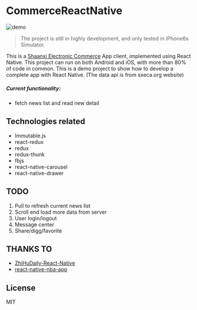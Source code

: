 # CommerceReactNative

![demo](http://sxeca.org/images/reactnative/cc.jpg)

> The project is still in highly development, and only tested in iPhone6s Simulator.

This is a [Shaanxi Electronic Commerce](http://www.sxeca.org) App client, implemented using React Native. This project can run on both Android and iOS, with more than 80% of code in common. This is a demo project to show how to develop a complete app with React Native. (The data api is from sxeca.org website)

##### Current functionality:

  * fetch news list and read new detail

## Technologies related

  * Immutable.js
  * react-redux
  * redux
  * redux-thunk
  * fbjs
  * react-native-carousel
  * react-native-drawer

## TODO

1. Pull to refresh current news list
2. Scroll end load more data from server
3. User login/logout
4. Message center
5. Share/digg/favorite

## THANKS TO

* [ZhiHuDaily-React-Native](https://github.com/race604/ZhiHuDaily-React-Native)
* [react-native-nba-app](https://github.com/wwayne/react-native-nba-app)

## License

MIT



